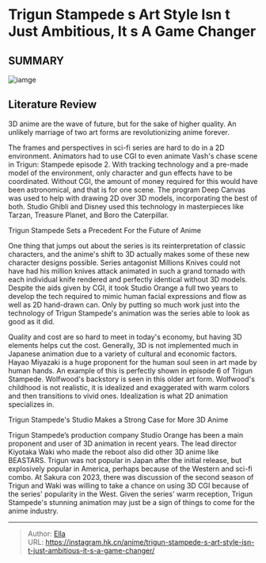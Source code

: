 # Trigun Stampede s Art Style Isn t Just Ambitious, It s A Game Changer


## SUMMARY 

![iamge](https://static1.srcdn.com/wordpress/wp-content/uploads/2023/01/trigun-stampede-s-cash.jpg)

## Literature Review

3D anime are the wave of future, but for the sake of higher quality. An unlikely marriage of two art forms are revolutionizing anime forever.





The frames and perspectives in sci-fi series are hard to do in a 2D environment. Animators had to use CGI to even animate Vash&#39;s chase scene in Trigun: Stampede episode 2. With tracking technology and a pre-made model of the environment, only character and gun effects have to be coordinated. Without CGI, the amount of money required for this would have been astronomical, and that is for one scene. The program Deep Canvas was used to help with drawing 2D over 3D models, incorporating the best of both. Studio Ghibli and Disney used this technology in masterpieces like Tarzan, Treasure Planet, and Boro the Caterpillar.





 Trigun Stampede Sets a Precedent For the Future of Anime 

 

 One thing that jumps out about the series is its reinterpretation of classic characters, and the anime&#39;s shift to 3D actually makes some of these new character designs possible. Series antagonist Millions Knives could not have had his million knives attack animated in such a grand tornado with each individual knife rendered and perfectly identical without 3D models. Despite the aids given by CGI, it took Studio Orange a full two years to develop the tech required to mimic human facial expressions and flow as well as 2D hand-drawn can. Only by putting so much work just into the technology of Trigun Stampede&#39;s animation was the series able to look as good as it did.

Quality and cost are so hard to meet in today&#39;s economy, but having 3D elements helps cut the cost. Generally, 3D is not implemented much in Japanese animation due to a variety of cultural and economic factors. Hayao Miyazaki is a huge proponent for the human soul seen in art made by human hands. An example of this is perfectly shown in episode 6 of Trigun Stampede. Wolfwood&#39;s backstory is seen in this older art form. Wolfwood&#39;s childhood is not realistic, it is idealized and exaggerated with warm colors and then transitions to vivid ones. Idealization is what 2D animation specializes in.






 Trigun Stampede&#39;s Studio Makes a Strong Case for More 3D Anime 
          

Trigun Stampede’s production company Studio Orange has been a main proponent and user of 3D animation in recent years. The lead director Kiyotaka Waki who made the reboot also did other 3D anime like BEASTARS. Trigun was not popular in Japan after the initial release, but explosively popular in America, perhaps because of the Western and sci-fi combo. At Sakura con 2023, there was discussion of the second season of Trigun and Waki was willing to take a chance on using 3D CGI because of the series&#39; popularity in the West. Given the series&#39; warm reception, Trigun Stampede&#39;s stunning animation may just be a sign of things to come for the anime industry.



---

> Author: [Ella](https://instagram.hk.cn/)  
> URL: https://instagram.hk.cn/anime/trigun-stampede-s-art-style-isn-t-just-ambitious-it-s-a-game-changer/  

